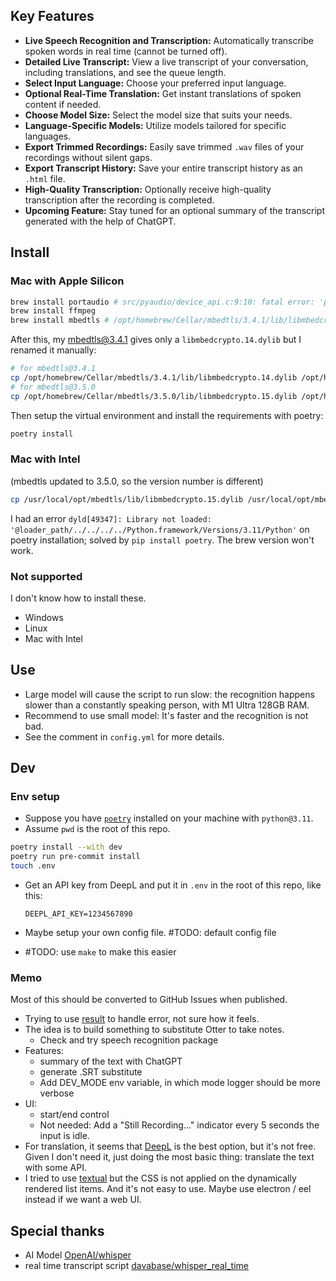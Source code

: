 ## Key Features

- **Live Speech Recognition and Transcription:** Automatically transcribe spoken words in real time (cannot be turned off).
- **Detailed Live Transcript:** View a live transcript of your conversation, including translations, and see the queue length.
- **Select Input Language:** Choose your preferred input language.
- **Optional Real-Time Translation:** Get instant translations of spoken content if needed.
- **Choose Model Size:** Select the model size that suits your needs.
- **Language-Specific Models:** Utilize models tailored for specific languages.
- **Export Trimmed Recordings:** Easily save trimmed `.wav` files of your recordings without silent gaps.
- **Export Transcript History:** Save your entire transcript history as an `.html` file.
- **High-Quality Transcription:** Optionally receive high-quality transcription after the recording is completed.
- **Upcoming Feature:** Stay tuned for an optional summary of the transcript generated with the help of ChatGPT.

## Install

### Mac with Apple Silicon

```zsh
brew install portaudio # src/pyaudio/device_api.c:9:10: fatal error: 'portaudio.h' file not found
brew install ffmpeg
brew install mbedtls # /opt/homebrew/Cellar/mbedtls/3.4.1/lib/libmbedcrypto.13.dylib
```

After this, my mbedtls@3.4.1 gives only a `libmbedcrypto.14.dylib` but I renamed it manually:

```zsh
# for mbedtls@3.4.1
cp /opt/homebrew/Cellar/mbedtls/3.4.1/lib/libmbedcrypto.14.dylib /opt/homebrew/Cellar/mbedtls/3.4.1/lib/libmbedcrypto.13.dylib
# for mbedtls@3.5.0
cp /opt/homebrew/Cellar/mbedtls/3.5.0/lib/libmbedcrypto.15.dylib /opt/homebrew/Cellar/mbedtls/3.5.0/lib/libmbedcrypto.13.dylib
```

Then setup the virtual environment and install the requirements with poetry:

```zsh
poetry install
```

### Mac with Intel

(mbedtls updated to 3.5.0, so the version number is different)

```zsh
cp /usr/local/opt/mbedtls/lib/libmbedcrypto.15.dylib /usr/local/opt/mbedtls/lib/libmbedcrypto.13.dylib
```

I had an error `dyld[49347]: Library not loaded: '@loader_path/../../../../Python.framework/Versions/3.11/Python'` on poetry installation; solved by `pip install poetry`. The brew version won't work.

### Not supported

I don't know how to install these.

- Windows
- Linux
- Mac with Intel

## Use

- Large model will cause the script to run slow: the recognition happens slower than a constantly speaking person, with M1 Ultra 128GB RAM.
- Recommend to use small model: It's faster and the recognition is not bad.
- See the comment in `config.yml` for more details.

## Dev

### Env setup

- Suppose you have [`poetry`](https://python-poetry.org/) installed on your machine with `python@3.11`.
- Assume `pwd` is the root of this repo.

```zsh
poetry install --with dev
poetry run pre-commit install
touch .env
```

- Get an API key from DeepL and put it in `.env` in the root of this repo, like this:

  ```plaintext
  DEEPL_API_KEY=1234567890
  ```

- Maybe setup your own config file. #TODO: default config file
- #TODO: use `make` to make this easier

### Memo

Most of this should be converted to GitHub Issues when published.

- Trying to use [result](https://pypi.org/project/result/) to handle error, not sure how it feels.
- The idea is to build something to substitute Otter to take notes.
  - Check and try speech recognition package
- Features:
  - summary of the text with ChatGPT
  - generate .SRT substitute
  - Add DEV_MODE env variable, in which mode logger should be more verbose
- UI:
  - start/end control
  - Not needed: Add a "Still Recording..." indicator every 5 seconds the input is idle.
- For translation, it seems that [DeepL](https://www.deepl.com/translator) is the best option, but it's not free. Given I don't need it, just doing the most basic thing: translate the text with some API.
- I tried to use [textual](https://github.com/Textualize/textual) but the CSS is not applied on the dynamically rendered list items. And it's not easy to use. Maybe use electron / eel instead if we want a web UI.

## Special thanks

- AI Model [OpenAI/whisper](https://github.com/openai/whisper)
- real time transcript script [davabase/whisper_real_time](https://github.com/davabase/whisper_real_time)
